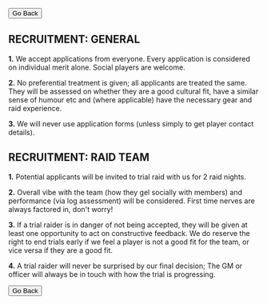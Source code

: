 <head>
<link rel="stylesheet" type="text/css" href="css/main.css">
</head>

<button onclick="history.back()">Go Back</button>

## **RECRUITMENT: GENERAL** 

**1.**    We accept applications from everyone. Every application is considered on individual merit alone. Social players are welcome. 

**2.**    No preferential treatment is given; all applicants are treated the same. They will be assessed on whether they are a good cultural fit, have a similar sense of humour etc and (where applicable) have the necessary gear and raid experience. 

**3.**    We will never use application forms (unless simply to get player contact details). 

## **RECRUITMENT: RAID TEAM**

 **1.**    Potential applicants will be invited to trial raid with us for 2 raid nights. 

**2.**    Overall vibe with the team (how they gel socially with members) and performance (via log assessment) will be considered. First time nerves are always factored in, don't worry! 

**3.**    If a trial raider is in danger of not being accepted, they will be given at least one opportunity to act on constructive feedback. We do reserve the right to end trials early if we feel a player is not a good fit for the team, or vice versa if they are a good fit.  

**4.**    A trial raider will never be surprised by our final decision; The GM or officer will always be in touch with how the trial is progressing.

<button onclick="history.back()">Go Back</button>
